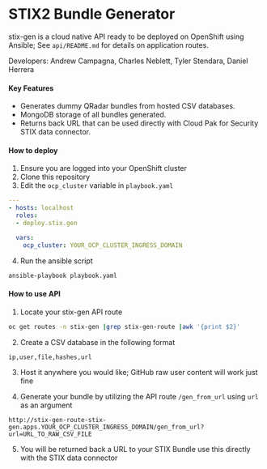 # STIX2 Bundle Generator

stix-gen is a cloud native API ready to be deployed on OpenShift using Ansible; See `api/README.md` for details on application
routes.

Developers: Andrew Campagna, Charles Neblett, Tyler Stendara, Daniel Herrera

#### Key Features
- Generates dummy QRadar bundles from hosted CSV databases.
- MongoDB storage of all bundles generated.
- Returns back URL that can be used directly with Cloud Pak for Security STIX data connector.

#### How to deploy

1. Ensure you are logged into your OpenShift cluster
2. Clone this repository
3. Edit the `ocp_cluster` variable in `playbook.yaml`

```yaml
---
- hosts: localhost
  roles:
  - deploy.stix.gen

  vars:
    ocp_cluster: YOUR_OCP_CLUSTER_INGRESS_DOMAIN
```

4. Run the ansible script

```bash
ansible-playbook playbook.yaml
```

#### How to use API

1. Locate your stix-gen API route

```bash
oc get routes -n stix-gen |grep stix-gen-route |awk '{print $2}'
```

2. Create a CSV database in the following format

```csv
ip,user,file,hashes,url
```

3. Host it anywhere you would like; GitHub raw user content will work just fine

4. Generate your bundle by utilizing the API route `/gen_from_url` using `url` as an argument

```
http://stix-gen-route-stix-gen.apps.YOUR_OCP_CLUSTER_INGRESS_DOMAIN/gen_from_url?url=URL_TO_RAW_CSV_FILE
```

5. You will be returned back a URL to your STIX Bundle use this directly with the STIX data connector
